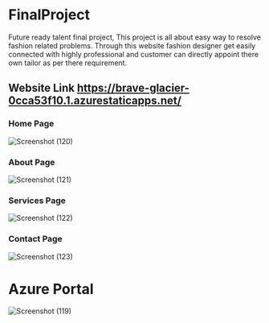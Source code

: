 # FinalProject
Future ready talent final project, This project is all about easy way to resolve fashion related problems.
Through this website fashion designer get easily connected with highly professional and customer can directly appoint there own tailor as per there requirement.
## Website Link https://brave-glacier-0cca53f10.1.azurestaticapps.net/

### Home Page

![Screenshot (120)](https://user-images.githubusercontent.com/82101000/174845528-550fd909-2bb4-4953-a6e2-4b9a0ccd0ca7.png)

### About Page

![Screenshot (121)](https://user-images.githubusercontent.com/82101000/174845761-28b544b8-5ce7-4c73-8021-61f39407cf39.png)

### Services Page

![Screenshot (122)](https://user-images.githubusercontent.com/82101000/174845890-853651de-b3e7-4dd7-a39a-8fce89e3e63d.png)

### Contact Page

![Screenshot (123)](https://user-images.githubusercontent.com/82101000/174846006-c135b63a-35aa-4da4-8039-3e8bb37bfd21.png)

# Azure Portal

![Screenshot (119)](https://user-images.githubusercontent.com/82101000/174846181-d3064980-49f7-481a-b700-3cacf4ccf23e.png)
